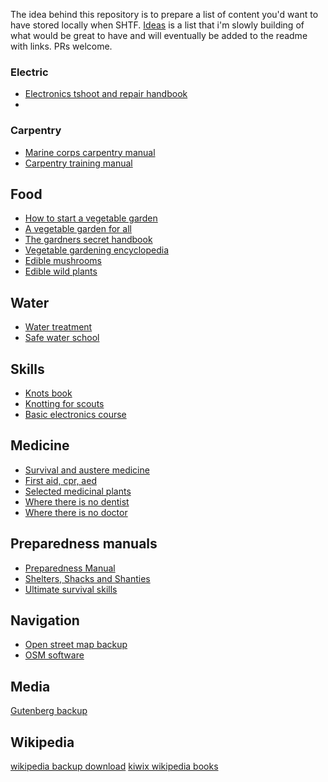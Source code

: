 The idea behind this repository is to prepare a list of content you'd want to have stored locally when SHTF. 
[Ideas](./IDEAS.md) is a list that i'm slowly building of what would be great to have and will eventually be added to the readme with links. PRs welcome.

### Electric
- [Electronics tshoot and repair handbook](https://pdfroom.com/books/electronic-troubleshooting-and-repair-handbook-tab-electronics-technician-library/E1d4DWeydOb/download)
- 


### Carpentry
- [Marine corps carpentry manual](https://armypubs.army.mil/epubs/DR_pubs/DR_a/ARN35831-TM_3-34.47-000-WEB-1.pdf)
- [Carpentry training manual](http://www.cutelariaartesanal.com.br/downloads/Carpentry_Training_Manual.pdf)

## Food
- [How to start a vegetable garden](https://www.almanac.com/sites/default/files/webform/pdf/almanac-start-a-garden.pdf)
- [A vegetable garden for all](https://www.fao.org/3/i3556e/i3556e.pdf)
- [The gardners secret handbook](https://www.sherriallen.com/gardenhandbook.pdf)
- [Vegetable gardening encyclopedia](http://www.survivorlibrary.com/library/vegetable-garden-encyclopedia.pdf)
- [Edible mushrooms](https://www.researchgate.net/profile/Dr-Rajkumar-Yadav/publication/322210506_EDIBLE_MUSHROOMS/links/5a4bbf790f7e9b8284c2ded5/EDIBLE-MUSHROOMS.pdf)
- [Edible wild plants](http://www.survivorlibrary.com/library/edible-wild-plants.pdf)


## Water
- [Water treatment](https://graywolfsurvival.com/wp-content/uploads/Water_-_Water_Treatment.pdf)
- [Safe water school](https://seasonedcitizenprepper.com/wp-content/uploads/2014/02/SODIS-manual.pdf)

## Skills
- [Knots book](https://www.gswo.org/content/dam/gswo-redesign/documents/Annual%20Documents/Program/traditions/Knots%20Book.pdf)
- [Knotting for scouts](http://www.thedump.scoutscan.com/knotbook.pdf)
- [Basic electronics course](https://archive.org/details/milmanual-t-2819070-military-basics-electronics-course/page/n9/mode/2up)

## Medicine
- [Survival and austere medicine](http://www.survivorlibrary.com/library/survival-medicine.pdf)
- [First aid, cpr, aed](https://www.redcross.org/content/dam/redcross/atg/PDFs/Take_a_Class/FA_CPR_AED_PM_sample_chapter.pdf)
- [Selected medicinal plants](https://iris.who.int/bitstream/handle/10665/42052/9789241547024_eng.pdf)
- [Where there is no dentist](https://ia800209.us.archive.org/10/items/Where_There_is_no_Dentist/Where_There_is_no_Dentist.pdf)
- [Where there is no doctor](https://ia800207.us.archive.org/33/items/WhereThereIsNoDoctor-English-DavidWerner/14.DavidWerner-WhereThereIsNoDoctor.pdf)

## Preparedness manuals
- [Preparedness Manual](https://www.trueprepper.com/wp-content/uploads/2022/12/LDS-Preparedness-Manual.pdf)
- [Shelters, Shacks and Shanties](https://www.trueprepper.com/wp-content/uploads/2022/12/Shelters-Shacks-and-Shanties.pdf)
- [Ultimate survival skills](https://survivallife.com/Ultimate-Survival-Skills-Guide.pdf)

## Navigation
- [Open street map backup](https://wiki.openstreetmap.org/wiki/Planet.osm)
- [OSM software](https://wiki.openstreetmap.org/wiki/Software/Desktop)

## Media
[Gutenberg backup](https://www.gutenberg.org/robot/harvest?filetypes[]=txt&langs[]=en)

## Wikipedia
[wikipedia backup download](https://dumps.wikimedia.org/)
[kiwix wikipedia books](https://library.kiwix.org/#lang=eng&category=wikipedia)


  
